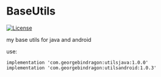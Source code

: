 # BaseUtils

[![License](https://img.shields.io/badge/license-MIT-blue.svg?style=flat)](http://opensource.org/licenses/MIT "Feel free to contribute.")

my base utils for java and android


use:

    implementation 'com.georgebindragon:utilsjava:1.0.0'
    implementation 'com.georgebindragon:utilsandroid:1.0.3'
